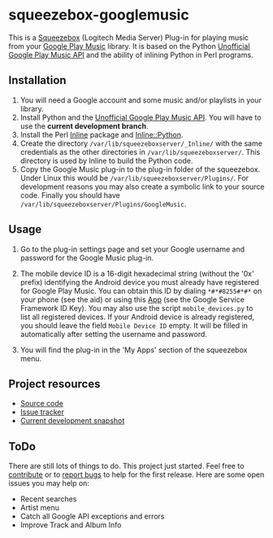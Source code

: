 squeezebox-googlemusic
======================

This is a [Squeezebox](http://www.mysqueezebox.com/) (Logitech Media
Server) Plug-in for playing music from your [Google Play
Music](https://play.google.com/music/) library. It is based on the
Python [Unofficial Google Play Music
API](http://unofficial-google-music-api.readthedocs.org/) and the
ability of inlining Python in Perl programs.

Installation
------------

1. You will need a Google account and some music and/or playlists in
   your library.
2. Install Python and the [Unofficial Google Play Music
   API](https://github.com/simon-weber/Unofficial-Google-Music-API>). You
   will have to use the **current development branch**.
3. Install the Perl [Inline](http://search.cpan.org/~ingy/Inline/)
   package and
   [Inline::Python](http://search.cpan.org/~nine/Inline-Python/).
4. Create the directory `/var/lib/squeezeboxserver/_Inline/` with the
   same credentials as the other directories in
   `/var/lib/squeezeboxserver/`. This directory is used by Inline to
   build the Python code.
5. Copy the Google Music plug-in to the plug-in folder of the
   squeezebox. Under Linux this would be
   `/var/lib/squeezeboxserver/Plugins/`. For development reasons you
   may also create a symbolic link to your source code. Finally you
   should have `/var/lib/squeezeboxserver/Plugins/GoogleMusic`.

Usage
-----

1. Go to the plug-in settings page and set your Google username and
   password for the Google Music plug-in.

2. The mobile device ID is a 16-digit hexadecimal string (without the
   '0x' prefix) identifying the Android device you must already have
   registered for Google Play Music. You can obtain this ID by dialing
   `*#*#8255#*#*` on your phone (see the aid) or using this
   [App](https://play.google.com/store/apps/details?id=com.evozi.deviceid)
   (see the Google Service Framework ID Key). You may also use the
   script `mobile_devices.py` to list all registered devices. If your
   Android device is already registered, you should leave the field
   `Mobile Device ID` empty. It will be filled in automatically after
   setting the username and password.

3. You will find the plug-in in the 'My Apps' section of the
   squeezebox menu.
 
Project resources
-----------------

* [Source code](https://github.com/hechtus/squeezebox-googlemusic)
* [Issue tracker](https://github.com/hechtus/squeezebox-googlemusic/issues)
* [Current development snapshot](https://github.com/hechtus/squeezebox-googlemusic/archive/master.zip)

ToDo
----

There are still lots of things to do. This project just
started. Feel free to
[contribute](https://help.github.com/articles/fork-a-repo) or to
[report
bugs](https://github.com/hechtus/squeezebox-googlemusic/issues) to
help for the first release. Here are some open issues you may help on:

* Recent searches
* Artist menu
* Catch all Google API exceptions and errors
* Improve Track and Album Info
